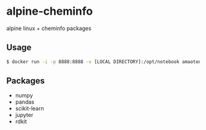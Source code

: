 # alpine-cheminfo

alpine linux + cheminfo packages

## Usage

```bash
$ docker run -i -p 8888:8888 -v [LOCAL DIRECTORY]:/opt/notebook amaotone/alpine-cheminfo
```

## Packages

- numpy
- pandas
- scikit-learn
- jupyter
- rdkit
